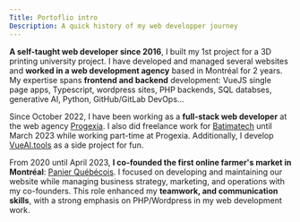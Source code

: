 ```yaml
---
Title: Portoflio intro
Description: A quick history of my web developper journey
---
```


**A self-taught web developer since 2016**, I built my 1st project for a 3D printing university project. I have developed and managed several websites and **worked in a web development agency** based in Montréal for 2 years. My expertise spans **frontend and backend** development: VueJS single page apps, Typescript, wordpress sites, PHP backends, SQL databses, generative AI, Python, GitHub/GitLab DevOps...

Since October 2022, I have been working as a **full-stack web developer** at the web agency [Progexia](/project/progexia). I also did freelance work for [Batimatech](/project/batimatech.com) until March 2023 while working part-time at Progexia. Additionally, I develop [VueAI.tools](/project/vue-ai-tools) as a side project for fun.

From 2020 until April 2023, **I co-founded the first online farmer's market in Montréal**: [Panier Québécois](/project/panier-quebecois). I focused on developing and maintaining our website while managing business strategy, marketing, and operations with my co-founders. This role enhanced my **teamwork, and communication skills**, with a strong emphasis on PHP/Wordpress in my web development work.
